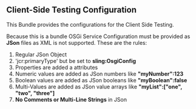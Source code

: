 ## Client-Side Testing Configuration

This Bundle provides the configurations for the Client Side Testing.

Because this is a bundle OSGi Service Configuration must be provided as **JSon** files
as XML is not supported. These are the rules:

1. Regular JSon Object
1. 'jcr:primaryType' but be set to **sling:OsgiConfig**
1. Properties are added a attributes
1. Numeric values are added as JSon numbers like **"myNumber":123**
1. Boolean values are added as JSon booleans like **"myBoolean":false**
1. Multi-Values are added as JSon value arrays like **"myList":["one", "two", "three"]**
1. **No Comments or Multi-Line Strings** in JSon

